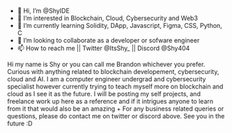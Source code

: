 - 👋 Hi, I’m @ShyIDE
- 👀 I’m interested in Blockchain, Cloud, Cybersecurity and Web3
- 🌱 I’m currently learning Solidity, DApp, Javascript, Figma, CSS, Python, C
- 💞️ I’m looking to collaborate as a developer or sofware engineer
- 📫 How to reach me || Twitter @ItsShy_ || Discord @Shy404

Hi my name is Shy or you can call me Brandon whichever you prefer. Curious with anything related to blockchain developement, cybersecurity, cloud and AI.
I am a computer engineer undergrad and cybersecurity specialist however currently trying to teach myself more on blockchain and cloud as I see it as the future.
I will be posting my self projects, and freelance work up here as a reference and if it intrigues anyone to learn from it that would also be an amazing +
For any business related queries or questions, please do contact me on twitter or discord above. See you in the future :D 
